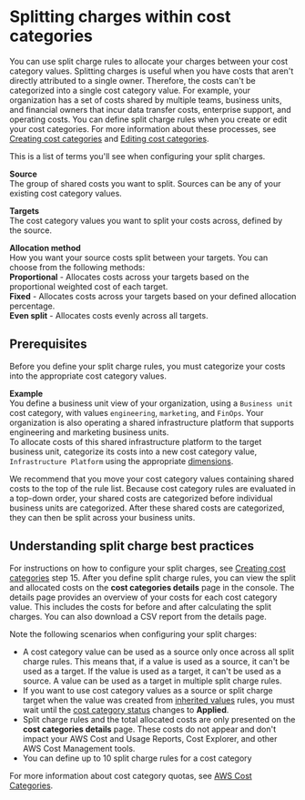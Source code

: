 # Splitting charges within cost categories<a name="splitcharge-cost-categories"></a>

You can use split charge rules to allocate your charges between your cost category values\. Splitting charges is useful when you have costs that aren't directly attributed to a single owner\. Therefore, the costs can't be categorized into a single cost category value\. For example, your organization has a set of costs shared by multiple teams, business units, and financial owners that incur data transfer costs, enterprise support, and operating costs\. You can define split charge rules when you create or edit your cost categories\. For more information about these processes, see [Creating cost categories](create-cost-categories.md) and [Editing cost categories](edit-cost-categories.md)\.

This is a list of terms you'll see when configuring your split charges\.

**Source**  
The group of shared costs you want to split\. Sources can be any of your existing cost category values\.

**Targets**  
The cost category values you want to split your costs across, defined by the source\.

**Allocation method**  
How you want your source costs split between your targets\. You can choose from the following methods:  
**Proportional** \- Allocates costs across your targets based on the proportional weighted cost of each target\.  
**Fixed** \- Allocates costs across your targets based on your defined allocation percentage\.  
**Even split** \- Allocates costs evenly across all targets\.

## Prerequisites<a name="splitcharge-cost-categories-prereq"></a>

Before you define your split charge rules, you must categorize your costs into the appropriate cost category values\.

**Example**  
You define a business unit view of your organization, using a `Business unit` cost category, with values `engineering`, `marketing`, and `FinOps`\. Your organization is also operating a shared infrastructure platform that supports engineering and marketing business units\.  
To allocate costs of this shared infrastructure platform to the target business unit, categorize its costs into a new cost category value, `Infrastructure Platform` using the appropriate [dimensions](manage-cost-categories.md#cost-categories-dimensions)\.

We recommend that you move your cost category values containing shared costs to the top of the rule list\. Because cost category rules are evaluated in a top\-down order, your shared costs are categorized before individual business units are categorized\. After these shared costs are categorized, they can then be split across your business units\.

## Understanding split charge best practices<a name="splitcharge-cost-categories-best"></a>

For instructions on how to configure your split charges, see [Creating cost categories](create-cost-categories.md) step 15\. After you define split charge rules, you can view the split and allocated costs on the **cost categories details** page in the console\. The details page provides an overview of your costs for each cost category value\. This includes the costs for before and after calculating the split charges\. You can also download a CSV report from the details page\.

Note the following scenarios when configuring your split charges:
+ A cost category value can be used as a source only once across all split charge rules\. This means that, if a value is used as a source, it can't be used as a target\. If the value is used as a target, it can't be used as a source\. A value can be used as a target in multiple split charge rules\.
+ If you want to use cost category values as a source or split charge target when the value was created from [inherited values](manage-cost-categories.md#cost-categories-rule-types) rules, you must wait until the [cost category status](manage-cost-categories.md#cost-categories-stat) changes to **Applied**\.
+ Split charge rules and the total allocated costs are only presented on the **cost categories details** page\. These costs do not appear and don't impact your AWS Cost and Usage Reports, Cost Explorer, and other AWS Cost Management tools\.
+ You can define up to 10 split charge rules for a cost category

For more information about cost category quotas, see [AWS Cost Categories](billing-limits.md#limits-categories)\.